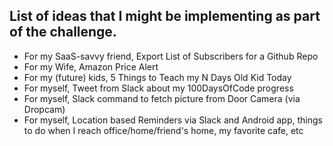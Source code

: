 ## List of ideas that I might be implementing as part of the challenge.

* For my SaaS-savvy friend, Export List of Subscribers for a Github Repo
* For my Wife, Amazon Price Alert
* For my (future) kids, 5 Things to Teach my N Days Old Kid Today
* For myself, Tweet from Slack about my 100DaysOfCode progress
* For myself, Slack command to fetch picture from Door Camera (via Dropcam)
* For myself, Location based Reminders via Slack and Android app, things to do when I reach office/home/friend's home, my favorite cafe, etc
